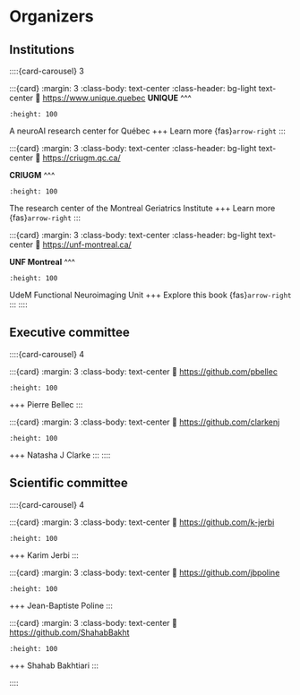 # Organizers

## Institutions

::::{card-carousel} 3

:::{card}
:margin: 3
:class-body: text-center
:class-header: bg-light text-center
:link: https://www.unique.quebec
**UNIQUE**
^^^
```{image} images/logo_unique.jpg
:height: 100
```
A neuroAI research center for Québec
+++
Learn more {fas}`arrow-right`
:::

:::{card}
:margin: 3
:class-body: text-center
:class-header: bg-light text-center
:link: https://criugm.qc.ca/

**CRIUGM**
^^^
```{image} https://criugm.qc.ca/wp-content/themes/criugm%20-%202022-11-07/images/criugm/IUGM_recherche_rgb.png
:height: 100
```
The research center of the Montreal Geriatrics Institute
+++
Learn more {fas}`arrow-right`
:::

:::{card}
:margin: 3
:class-body: text-center
:class-header: bg-light text-center
:link: https://unf-montreal.ca/

**UNF Montreal**
^^^
```{image} images/logo_unf.png
:height: 100
```

UdeM Functional Neuroimaging Unit
+++
Explore this book {fas}`arrow-right`
:::
::::

## Executive committee

::::{card-carousel} 4

:::{card}
:margin: 3
:class-body: text-center
:link: https://github.com/pbellec

```{image} https://avatars.githubusercontent.com/u/1670887?v=4?s=100
:height: 100
```
+++
Pierre Bellec
:::

:::{card}
:margin: 3
:class-body: text-center
:link: https://github.com/clarkenj

```{image} https://avatars.githubusercontent.com/u/57987005?v=4?s=100
:height: 100
```
+++
Natasha J Clarke
:::
::::

## Scientific committee

::::{card-carousel} 4

:::{card}
:margin: 3
:class-body: text-center
:link: https://github.com/k-jerbi

```{image} https://avatars.githubusercontent.com/u/29810957?v=4?s=100
:height: 100
```
+++
Karim Jerbi
:::

:::{card}
:margin: 3
:class-body: text-center
:link: https://github.com/jbpoline

```{image} images/profile_jbpoline.jpg
:height: 100
```
+++
Jean-Baptiste Poline
:::

:::{card}
:margin: 3
:class-body: text-center
:link: https://github.com/ShahabBakht

```{image} https://avatars.githubusercontent.com/u/8434115?v=4?s=100
:height: 100
```
+++
Shahab Bakhtiari
:::

::::
